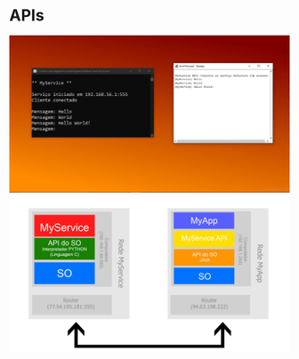 # APIs

![Overview](https://raw.githubusercontent.com/carlostojal/TSI/master/Programa%C3%A7%C3%A3o%20e%20Sistemas%20de%20Informa%C3%A7%C3%A3o/M8%20-%20Conceitos%20Avan%C3%A7ados%20de%20Programa%C3%A7%C3%A3o/APIs/screenshots/overview.PNG)
![Schematics](https://raw.githubusercontent.com/carlostojal/TSI/master/Programa%C3%A7%C3%A3o%20e%20Sistemas%20de%20Informa%C3%A7%C3%A3o/M8%20-%20Conceitos%20Avan%C3%A7ados%20de%20Programa%C3%A7%C3%A3o/APIs/esquema_ligacao.png)